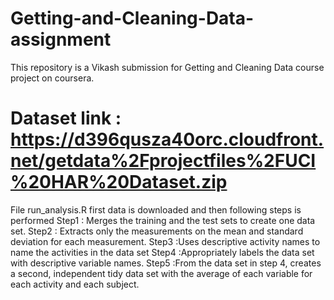 # Getting-and-Cleaning-Data-assignment
This repository is a Vikash submission for Getting and Cleaning Data course project on coursera.
# Dataset link : https://d396qusza40orc.cloudfront.net/getdata%2Fprojectfiles%2FUCI%20HAR%20Dataset.zip
File
    run_analysis.R  first data is downloaded and then following steps is performed
    Step1 : Merges the training and the test sets to create one data set.
    Step2 : Extracts only the measurements on the mean and standard deviation for each measurement.
    Step3 :Uses descriptive activity names to name the activities in the data set
    Step4 :Appropriately labels the data set with descriptive variable names.
    Step5 :From the data set in step 4, creates a second, independent tidy data set with the average of each variable for each activity   and each     subject.
    
